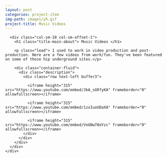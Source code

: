 ```yaml
---
layout: post
categories: project-item
img-path: images/yh.gif
project-title: Music Videos
---
```



<div class="container-fluid">
  <div class="description"> 
    <div class="row text-left">

      <div class="col-sm-10 col-sm-offset-1">
        <h1 class="title-main-about"> Music Videos </h1>

        <p class="lead"> I used to work in video production and post-production. Here are a few videos from work/fun. They've been featured on some of those hip underground sites.</p>

        <div class="container-fluid">
          <div class="description"> 
            <div class="row text-left buffer3">

              <iframe height="315" src="https://www.youtube.com/embed/JkA_sGRfyKA" frameborder="0" allowfullscreen></iframe>

              <iframe height="315" src="https://www.youtube.com/embed/1zxIuoUDaXA" frameborder="0" allowfullscreen></iframe>

              <iframe height="315" src="https://www.youtube.com/embed/VoGNw78eYzc" frameborder="0" allowfullscreen></iframe>
            </div>
          </div>
        </div>
      </div>
    </div>
  </div>
</div>